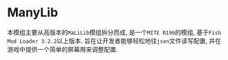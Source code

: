 # ManyLib

本模组主要从高版本的`MaLiLib`模组拆分而成, 是一个`MITE R196`的模组, 基于`Fish Mod Loader 3.2.2`以上版本.
旨在让开发者能够轻松地往`json`文件读写配置, 并在游戏中提供一个简单的屏幕用来调整配置.
